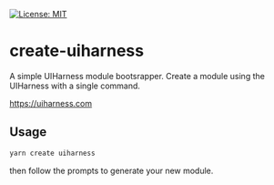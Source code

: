 [![License: MIT](https://img.shields.io/badge/License-MIT-yellow.svg)](https://opensource.org/licenses/MIT)

# create-uiharness

A simple UIHarness module bootsrapper.
Create a module using the UIHarness with a single command.

https://uiharness.com

## Usage

```bash
yarn create uiharness
```

then follow the prompts to generate your new module.
